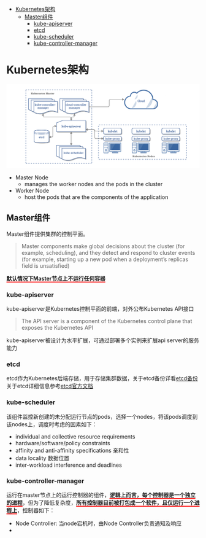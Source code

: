 - [Kubernetes架构](#kubernetes%e6%9e%b6%e6%9e%84)
  - [Master组件](#master%e7%bb%84%e4%bb%b6)
    - [kube-apiserver](#kube-apiserver)
    - [etcd](#etcd)
    - [kube-scheduler](#kube-scheduler)
    - [kube-controller-manager](#kube-controller-manager)
# Kubernetes架构
![Alt text](components-of-kubernetes.png "Kubernetes组件")
+ Master Node
  + manages the worker nodes and the pods in the cluster
+ Worker Node
  + host the pods that are the components of the application
## Master组件
Master组件提供集群的控制平面。
>Master components make global decisions about the cluster (for example, scheduling), and they detect and respond to cluster events (for example, starting up a new pod when a deployment’s replicas field is unsatisfied)  

<span style="border-bottom: 2px solid red; font-weight: bold">默认情况下Master节点上不运行任何容器</span>

### kube-apiserver
kube-apiserver是Kubernetes控制平面的前端，对外公布Kubernetes API接口
>The API server is a component of the Kubernetes control plane that exposes the Kubernetes API  

kube-apiserver被设计为水平扩展，可通过部署多个实例来扩展api server的服务能力
### etcd
etcd作为Kubernetes后端存储，用于存储集群数据，关于etcd备份详看[etcd备份](https://kubernetes.io/docs/tasks/administer-cluster/configure-upgrade-etcd/#backing-up-an-etcd-cluster)  
关于etcd详细信息参考[etcd官方文档](https://etcd.io/docs/v3.4.0/)
### kube-scheduler
该组件监控新创建的未分配运行节点的pods，选择一个nodes，将该pods调度到该nodes上，调度时考虑的因素如下：
+ individual and collective resource requirements
+ hardware/software/policy constraints
+ affinity and anti-affinity specifications 亲和性
+ data locality 数据位置
+ inter-workload interference and deadlines
### kube-controller-manager
运行在master节点上的运行控制器的组件，<span style="border-bottom: 2px solid red; font-weight: bold">逻辑上而言，每个控制器是一个独立的进程</span>，但为了降低复杂度，<span style="border-bottom: 2px solid red; font-weight: bold">所有控制器目前被打包成一个软件，且仅运行一个进程上</span>，控制器如下：
+ Node Controller: 当node宕机时，由Node Controller负责通知及响应
+ 
